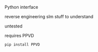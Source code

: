 Python interface


reverse engineering slm stuff to understand


untested


requires PPVD

`pip install PPVD`
